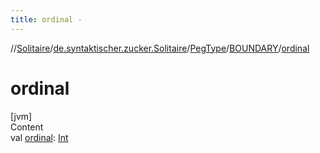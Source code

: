 ```yaml
---
title: ordinal -
---
```

//[Solitaire](../../../index.md)/[de.syntaktischer.zucker.Solitaire](../../index.md)/[PegType](../index.md)/[BOUNDARY](index.md)/[ordinal](ordinal.md)



# ordinal  
[jvm]  
Content  
val [ordinal](ordinal.md): [Int](https://kotlinlang.org/api/latest/jvm/stdlib/kotlin/-int/index.html)  



